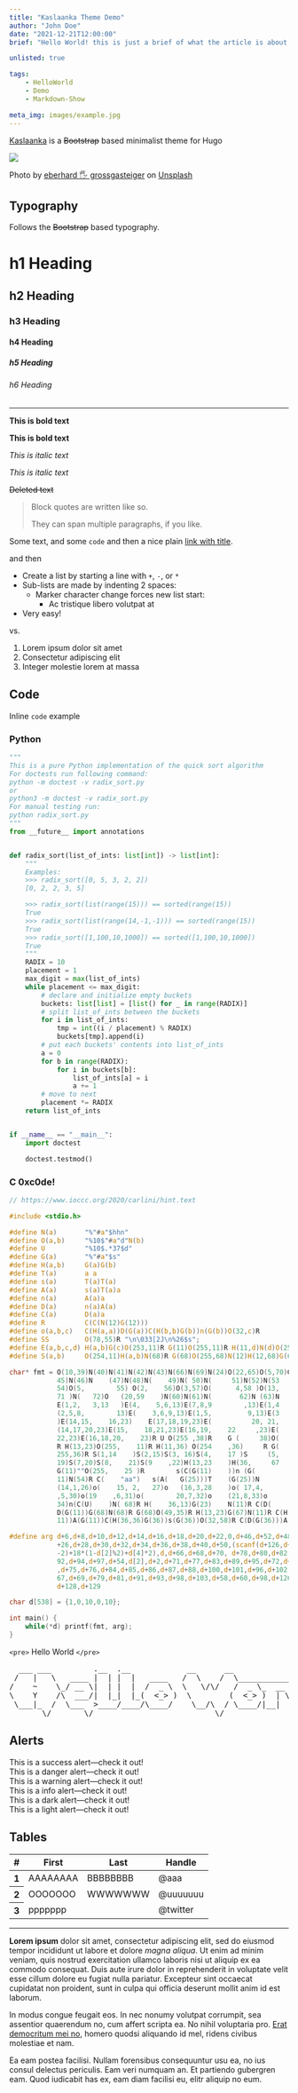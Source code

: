 ```yaml
---
title: "Kaslaanka Theme Demo"
author: "John Doe"
date: "2021-12-21T12:00:00"
brief: "Hello World! this is just a brief of what the article is about."

unlisted: true

tags:
    - HelloWorld
    - Demo
    - Markdown-Show

meta_img: images/example.jpg
---
```


[Kaslaanka](https://github.com/M1cR0xf7/Kaslaanka) is a ~~Bootstrap~~ based minimalist theme for Hugo

<div class="figure">

![](https://images.unsplash.com/photo-1639077567163-f5bcf1c94d06)

<p class="caption">
Photo by <a href="https://unsplash.com/@eberhardgross?utm_source=unsplash&utm_medium=referral&utm_content=creditCopyText">eberhard 🖐 grossgasteiger</a>
on <a href="https://unsplash.com/?utm_source=unsplash&utm_medium=referral&utm_content=creditCopyText">Unsplash</a>
</p>

</div>

## Typography

Follows the ~~Bootstrap~~ based typography.

# h1 Heading

## h2 Heading

### h3 Heading

#### h4 Heading

##### h5 Heading

###### h6 Heading

---

**This is bold text**

__This is bold text__

*This is italic text*

_This is italic text_

~~Deleted text~~

> Block quotes are
> written like so.
>
> They can span multiple paragraphs,
> if you like.

Some text, and some `code` and then a nice plain [link with title](/ "title text!").

and then

+ Create a list by starting a line with `+`, `-`, or `*`
+ Sub-lists are made by indenting 2 spaces:
  - Marker character change forces new list start:
    * Ac tristique libero volutpat at
+ Very easy!

vs.

1. Lorem ipsum dolor sit amet
2. Consectetur adipiscing elit
3. Integer molestie lorem at massa

## Code

Inline `code` example

### Python

```python
"""
This is a pure Python implementation of the quick sort algorithm
For doctests run following command:
python -m doctest -v radix_sort.py
or
python3 -m doctest -v radix_sort.py
For manual testing run:
python radix_sort.py
"""
from __future__ import annotations


def radix_sort(list_of_ints: list[int]) -> list[int]:
    """
    Examples:
    >>> radix_sort([0, 5, 3, 2, 2])
    [0, 2, 2, 3, 5]

    >>> radix_sort(list(range(15))) == sorted(range(15))
    True
    >>> radix_sort(list(range(14,-1,-1))) == sorted(range(15))
    True
    >>> radix_sort([1,100,10,1000]) == sorted([1,100,10,1000])
    True
    """
    RADIX = 10
    placement = 1
    max_digit = max(list_of_ints)
    while placement <= max_digit:
        # declare and initialize empty buckets
        buckets: list[list] = [list() for _ in range(RADIX)]
        # split list_of_ints between the buckets
        for i in list_of_ints:
            tmp = int((i / placement) % RADIX)
            buckets[tmp].append(i)
        # put each buckets' contents into list_of_ints
        a = 0
        for b in range(RADIX):
            for i in buckets[b]:
                list_of_ints[a] = i
                a += 1
        # move to next
        placement *= RADIX
    return list_of_ints


if __name__ == "__main__":
    import doctest

    doctest.testmod()
```

### C 0xc0de!

```C
// https://www.ioccc.org/2020/carlini/hint.text

#include <stdio.h>

#define N(a)       "%"#a"$hhn"
#define O(a,b)     "%10$"#a"d"N(b)
#define U          "%10$.*37$d"
#define G(a)       "%"#a"$s"
#define H(a,b)     G(a)G(b)
#define T(a)       a a
#define s(a)       T(a)T(a)
#define A(a)       s(a)T(a)a
#define n(a)       A(a)a
#define D(a)       n(a)A(a)
#define C(a)       D(a)a
#define R          C(C(N(12)G(12)))
#define o(a,b,c)   C(H(a,a))D(G(a))C(H(b,b)G(b))n(G(b))O(32,c)R
#define SS         O(78,55)R "\n\033[2J\n%26$s";
#define E(a,b,c,d) H(a,b)G(c)O(253,11)R G(11)O(255,11)R H(11,d)N(d)O(253,35)R
#define S(a,b)     O(254,11)H(a,b)N(68)R G(68)O(255,68)N(12)H(12,68)G(67)N(67)

char* fmt = O(10,39)N(40)N(41)N(42)N(43)N(66)N(69)N(24)O(22,65)O(5,70)O(8,44)N(
            45)N(46)N    (47)N(48)N(    49)N( 50)N(     51)N(52)N(53    )O( 28,
            54)O(5,        55) O(2,    56)O(3,57)O(      4,58 )O(13,    73)O(4,
            71 )N(   72)O   (20,59    )N(60)N(61)N(       62)N (63)N    (64)R R
            E(1,2,   3,13   )E(4,    5,6,13)E(7,8,9        ,13)E(1,4    ,7,13)E
            (2,5,8,        13)E(    3,6,9,13)E(1,5,         9,13)E(3    ,5,7,13
            )E(14,15,    16,23)    E(17,18,19,23)E(          20, 21,    22,23)E
            (14,17,20,23)E(15,    18,21,23)E(16,19,    22     ,23)E(    14, 18,
            22,23)E(16,18,20,    23)R U O(255 ,38)R    G (     38)O(    255,36)
            R H(13,23)O(255,    11)R H(11,36) O(254    ,36)     R G(    36 ) O(
            255,36)R S(1,14    )S(2,15)S(3, 16)S(4,    17 )S     (5,    18)S(6,
            19)S(7,20)S(8,    21)S(9    ,22)H(13,23    )H(36,     67    )N(11)R
            G(11)""O(255,    25 )R        s(C(G(11)    ))n (G(          11) )G(
            11)N(54)R C(    "aa")   s(A(   G(25)))T    (G(25))N         (69)R o
            (14,1,26)o(    15, 2,   27)o   (16,3,28    )o( 17,4,        29)o(18
            ,5,30)o(19    ,6,31)o(        20,7,32)o    (21,8,33)o       (22 ,9,
            34)n(C(U)    )N( 68)R H(    36,13)G(23)    N(11)R C(D(      G(11)))
            D(G(11))G(68)N(68)R G(68)O(49,35)R H(13,23)G(67)N(11)R C(H(11,11)G(
            11))A(G(11))C(H(36,36)G(36))s(G(36))O(32,58)R C(D(G(36)))A(G(36))SS

#define arg d+6,d+8,d+10,d+12,d+14,d+16,d+18,d+20,d+22,0,d+46,d+52,d+48,d+24,d\
            +26,d+28,d+30,d+32,d+34,d+36,d+38,d+40,d+50,(scanf(d+126,d+4),d+(6\
            -2)+18*(1-d[2]%2)+d[4]*2),d,d+66,d+68,d+70, d+78,d+80,d+82,d+90,d+\
            92,d+94,d+97,d+54,d[2],d+2,d+71,d+77,d+83,d+89,d+95,d+72,d+73,d+74\
            ,d+75,d+76,d+84,d+85,d+86,d+87,d+88,d+100,d+101,d+96,d+102,d+99,d+\
            67,d+69,d+79,d+81,d+91,d+93,d+98,d+103,d+58,d+60,d+98,d+126,d+127,\
            d+128,d+129

char d[538] = {1,0,10,0,10};

int main() {
    while(*d) printf(fmt, arg);
}
```

`<pre>` Hello World `</pre>`
<pre>
  ___ ___         .__  .__            __      __            .__       .___
 /   |   \   ____ |  | |  |   ____   /  \    /  \___________|  |    __| _/
/    ~    \_/ __ \|  | |  |  /  _ \  \   \/\/   /  _ \_  __ \  |   / __ |
\    Y    /\  ___/|  |_|  |_(  <_> )  \        (  <_> )  | \/  |__/ /_/ |
 \___|_  /  \___  >____/____/\____/    \__/\  / \____/|__|  |____/\____ |
       \/       \/                          \/                         \/
</pre>


## Alerts

<!-- <div class="alert alert-primary" role="alert"> -->
<!-- This is a primary alert—check it out! -->
<!-- </div> -->
<!-- <div class="alert alert-secondary" role="alert"> -->
<!-- This is a secondary alert—check it out! -->
<!-- </div> -->
<div class="alert alert-success" role="alert">
This is a success alert—check it out!
</div>
<div class="alert alert-danger" role="alert">
This is a danger alert—check it out!
</div>
<div class="alert alert-warning" role="alert">
This is a warning alert—check it out!
</div>
<div class="alert alert-info" role="alert">
This is a info alert—check it out!
</div>
<div class="alert alert-dark" role="alert">
This is a dark alert—check it out!
</div>
<div class="alert alert-outline" role="alert">
This is a light alert—check it out!
</div>

## Tables

<table class="table table-hover">
<thead>
<tr>
<th scope="col">#</th>
<th scope="col">First</th>
<th scope="col">Last</th>
<th scope="col">Handle</th>
</tr>
</thead>
<tbody>
<tr>
<th scope="row">1</th>
<td>AAAAAAAA</td>
<td>BBBBBBBB</td>
<td>@aaa</td>
</tr>
<tr>
<th scope="row">2</th>
<td>OOOOOOO</td>
<td>WWWWWWW</td>
<td>@uuuuuuu</td>
</tr>
<tr>
<th scope="row">3</th>
<td colspan="2">ppppppp</td>
<td>@twitter</td>
</tr>
</tbody>
</table>


<!-- i will not support forms right now -->
<!-- i don't think i need it at the time -->

<!-- ## Forms -->

<!-- <form> -->
<!-- <div class="form-group"> -->
<!-- <label for="exampleFormControlInput1">Email address</label> -->
<!-- <input type="email" class="form-control" id="exampleFormControlInput1" placeholder="name@example.com"> -->
<!-- </div> -->
<!-- <div class="form-group"> -->
<!-- <label for="exampleFormControlSelect1">Example select</label> -->
<!-- <select class="form-control" id="exampleFormControlSelect1"> -->
<!-- <option>1</option> -->
<!-- <option>2</option> -->
<!-- <option>3</option> -->
<!-- <option>4</option> -->
<!-- <option>5</option> -->
<!-- </select> -->
<!-- </div> -->
<!-- <div class="form-group"> -->
<!-- <label for="exampleFormControlSelect2">Example multiple select</label> -->
<!-- <select multiple class="form-control" id="exampleFormControlSelect2"> -->
<!-- <option>1</option> -->
<!-- <option>2</option> -->
<!-- <option>3</option> -->
<!-- <option>4</option> -->
<!-- <option>5</option> -->
<!-- </select> -->
<!-- </div> -->
<!-- <div class="form-group"> -->
<!-- <label for="exampleFormControlTextarea1">Example textarea</label> -->
<!-- <textarea class="form-control" id="exampleFormControlTextarea1" rows="3"></textarea> -->
<!-- </div> -->
<!-- </form> -->

<hr>

**<span class="first-letter">L</span>orem ipsum** dolor sit amet, consectetur adipiscing elit, sed do eiusmod tempor incididunt ut labore et dolore _magna aliqua_. Ut enim ad minim veniam, quis nostrud exercitation ullamco laboris nisi ut aliquip ex ea commodo consequat. Duis aute irure dolor in reprehenderit in voluptate velit esse cillum dolore eu fugiat nulla pariatur. Excepteur sint occaecat cupidatat non proident, sunt in culpa qui officia deserunt mollit anim id est laborum.

In modus congue feugait eos. In nec nonumy volutpat corrumpit, sea assentior quaerendum no, cum affert scripta ea. No nihil voluptaria pro. [Erat democritum mei no](https://example.com), homero quodsi aliquando id mel, ridens civibus molestiae et nam.

Ea eam postea facilisi. Nullam forensibus consequuntur usu ea, no ius consul delectus periculis. Eam veri numquam an. Et partiendo gubergren eam. Quod iudicabit has ex, eam diam facilisi eu, elitr aliquip no eum.
